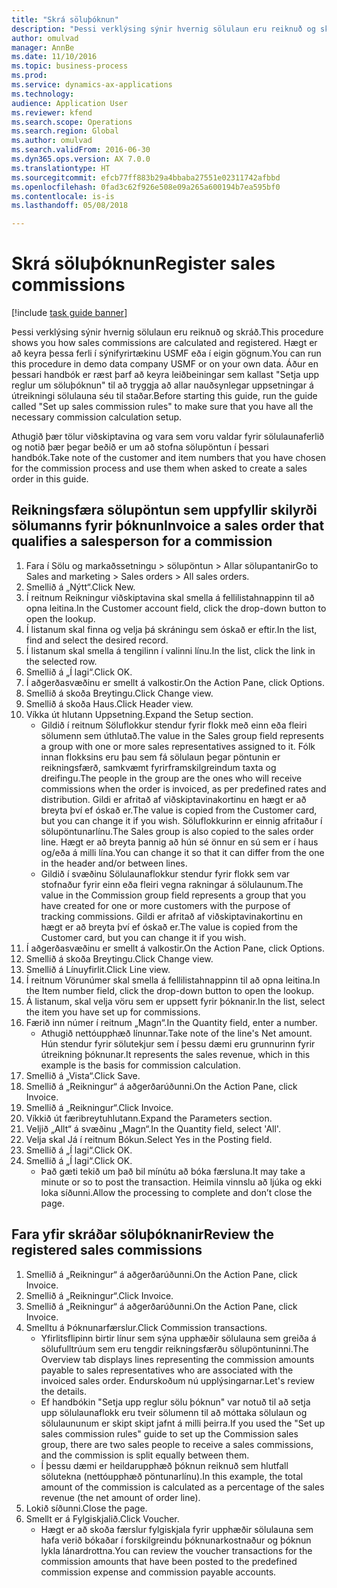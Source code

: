 ```yaml
--- 
title: "Skrá söluþóknun"
description: "Þessi verklýsing sýnir hvernig sölulaun eru reiknuð og skráð."
author: omulvad
manager: AnnBe
ms.date: 11/10/2016
ms.topic: business-process
ms.prod: 
ms.service: dynamics-ax-applications
ms.technology: 
audience: Application User
ms.reviewer: kfend
ms.search.scope: Operations
ms.search.region: Global
ms.author: omulvad
ms.search.validFrom: 2016-06-30
ms.dyn365.ops.version: AX 7.0.0
ms.translationtype: HT
ms.sourcegitcommit: efcb77ff883b29a4bbaba27551e02311742afbbd
ms.openlocfilehash: 0fad3c62f926e508e09a265a600194b7ea595bf0
ms.contentlocale: is-is
ms.lasthandoff: 05/08/2018

---
```

# <a name="register-sales-commissions"></a><span data-ttu-id="c735b-103">Skrá söluþóknun</span><span class="sxs-lookup"><span data-stu-id="c735b-103">Register sales commissions</span></span>

[!include [task guide banner](../../includes/task-guide-banner.md)]

<span data-ttu-id="c735b-104">Þessi verklýsing sýnir hvernig sölulaun eru reiknuð og skráð.</span><span class="sxs-lookup"><span data-stu-id="c735b-104">This procedure shows you how sales commissions are calculated and registered.</span></span> <span data-ttu-id="c735b-105">Hægt er að keyra þessa ferli í sýnifyrirtækinu USMF eða í eigin gögnum.</span><span class="sxs-lookup"><span data-stu-id="c735b-105">You can run this procedure in demo data company USMF or on your own data.</span></span> <span data-ttu-id="c735b-106">Áður en þessari handbók er ræst þarf að keyra leiðbeiningar sem kallast "Setja upp reglur um söluþóknun" til að tryggja að allar nauðsynlegar uppsetningar á útreikningi sölulauna séu til staðar.</span><span class="sxs-lookup"><span data-stu-id="c735b-106">Before starting this guide, run the guide called "Set up sales commission rules" to make sure that you have all the necessary commission calculation setup.</span></span>

<span data-ttu-id="c735b-107">Athugið þær tölur viðskiptavina og vara sem voru valdar fyrir sölulaunaferlið og notið þær þegar beðið er um að stofna sölupöntun í þessari handbók.</span><span class="sxs-lookup"><span data-stu-id="c735b-107">Take note of the customer and item numbers that you have chosen for the commission process and use them when asked to create a sales order in this guide.</span></span>


## <a name="invoice-a-sales-order-that-qualifies-a-salesperson-for-a-commission"></a><span data-ttu-id="c735b-108">Reikningsfæra sölupöntun sem uppfyllir skilyrði sölumanns fyrir þóknun</span><span class="sxs-lookup"><span data-stu-id="c735b-108">Invoice a sales order that qualifies a salesperson for a commission</span></span>
1. <span data-ttu-id="c735b-109">Fara í Sölu og markaðssetningu > sölupöntun > Allar sölupantanir</span><span class="sxs-lookup"><span data-stu-id="c735b-109">Go to Sales and marketing > Sales orders > All sales orders.</span></span>
2. <span data-ttu-id="c735b-110">Smellið á „Nýtt“.</span><span class="sxs-lookup"><span data-stu-id="c735b-110">Click New.</span></span>
3. <span data-ttu-id="c735b-111">Í reitnum Reikningur viðskiptavina skal smella á fellilistahnappinn til að opna leitina.</span><span class="sxs-lookup"><span data-stu-id="c735b-111">In the Customer account field, click the drop-down button to open the lookup.</span></span>
4. <span data-ttu-id="c735b-112">Í listanum skal finna og velja þá skráningu sem óskað er eftir.</span><span class="sxs-lookup"><span data-stu-id="c735b-112">In the list, find and select the desired record.</span></span>
5. <span data-ttu-id="c735b-113">Í listanum skal smella á tengilinn í valinni línu.</span><span class="sxs-lookup"><span data-stu-id="c735b-113">In the list, click the link in the selected row.</span></span>
6. <span data-ttu-id="c735b-114">Smellið á „Í lagi“.</span><span class="sxs-lookup"><span data-stu-id="c735b-114">Click OK.</span></span>
7. <span data-ttu-id="c735b-115">Í aðgerðasvæðinu er smellt á valkostir.</span><span class="sxs-lookup"><span data-stu-id="c735b-115">On the Action Pane, click Options.</span></span>
8. <span data-ttu-id="c735b-116">Smellið á skoða Breytingu.</span><span class="sxs-lookup"><span data-stu-id="c735b-116">Click Change view.</span></span>
9. <span data-ttu-id="c735b-117">Smellið á skoða Haus.</span><span class="sxs-lookup"><span data-stu-id="c735b-117">Click Header view.</span></span>
10. <span data-ttu-id="c735b-118">Víkka út hlutann Uppsetning.</span><span class="sxs-lookup"><span data-stu-id="c735b-118">Expand the Setup section.</span></span>
    * <span data-ttu-id="c735b-119">Gildið í reitnum Söluflokkur stendur fyrir flokk með einn eða fleiri sölumenn sem úthlutað.</span><span class="sxs-lookup"><span data-stu-id="c735b-119">The value in the Sales group field represents a group with one or more sales representatives assigned to it.</span></span> <span data-ttu-id="c735b-120">Fólk innan flokksins eru þau sem fá sölulaun þegar pöntunin er reikningsfærð, samkvæmt fyrirframskilgreindum taxta og dreifingu.</span><span class="sxs-lookup"><span data-stu-id="c735b-120">The people in the group are the ones who will receive commissions when the order is invoiced, as per predefined rates and distribution.</span></span>   <span data-ttu-id="c735b-121">Gildi er afritað af viðskiptavinakortinu en hægt er að breyta því ef óskað er.</span><span class="sxs-lookup"><span data-stu-id="c735b-121">The value is copied from the Customer card, but you can change it if you wish.</span></span>  <span data-ttu-id="c735b-122">Söluflokkurinn er einnig afritaður í sölupöntunarlínu.</span><span class="sxs-lookup"><span data-stu-id="c735b-122">The Sales group is also copied to the sales order line.</span></span> <span data-ttu-id="c735b-123">Hægt er að breyta þannig að hún sé önnur en sú sem er í haus og/eða á milli lína.</span><span class="sxs-lookup"><span data-stu-id="c735b-123">You can change it so that it can differ from the one in the header and/or between lines.</span></span>  
    * <span data-ttu-id="c735b-124">Gildið í svæðinu Sölulaunaflokkur stendur fyrir flokk sem var stofnaður fyrir einn eða fleiri vegna rakningar á sölulaunum.</span><span class="sxs-lookup"><span data-stu-id="c735b-124">The value in the Commission group field represents a group that you have created for one or more customers with the purpose of tracking commissions.</span></span>   <span data-ttu-id="c735b-125">Gildi er afritað af viðskiptavinakortinu en hægt er að breyta því ef óskað er.</span><span class="sxs-lookup"><span data-stu-id="c735b-125">The value is copied from the Customer card, but you can change it if you wish.</span></span>   
11. <span data-ttu-id="c735b-126">Í aðgerðasvæðinu er smellt á valkostir.</span><span class="sxs-lookup"><span data-stu-id="c735b-126">On the Action Pane, click Options.</span></span>
12. <span data-ttu-id="c735b-127">Smellið á skoða Breytingu.</span><span class="sxs-lookup"><span data-stu-id="c735b-127">Click Change view.</span></span>
13. <span data-ttu-id="c735b-128">Smellið á Línuyfirlit.</span><span class="sxs-lookup"><span data-stu-id="c735b-128">Click Line view.</span></span>
14. <span data-ttu-id="c735b-129">Í reitnum Vörunúmer skal smella á fellilistahnappinn til að opna leitina.</span><span class="sxs-lookup"><span data-stu-id="c735b-129">In the Item number field, click the drop-down button to open the lookup.</span></span>
15. <span data-ttu-id="c735b-130">Á listanum, skal velja vöru sem er uppsett fyrir þóknanir.</span><span class="sxs-lookup"><span data-stu-id="c735b-130">In the list, select the item you have set up for commissions.</span></span> 
16. <span data-ttu-id="c735b-131">Færið inn númer í reitnum „Magn“.</span><span class="sxs-lookup"><span data-stu-id="c735b-131">In the Quantity field, enter a number.</span></span>
    * <span data-ttu-id="c735b-132">Athugið nettóupphæð línunnar.</span><span class="sxs-lookup"><span data-stu-id="c735b-132">Take note of the line's Net amount.</span></span> <span data-ttu-id="c735b-133">Hún stendur fyrir sölutekjur sem í þessu dæmi eru grunnurinn fyrir útreikning þóknunar.</span><span class="sxs-lookup"><span data-stu-id="c735b-133">It represents the sales revenue, which in this example is the basis for commission calculation.</span></span>  
17. <span data-ttu-id="c735b-134">Smellið á „Vista“.</span><span class="sxs-lookup"><span data-stu-id="c735b-134">Click Save.</span></span>
18. <span data-ttu-id="c735b-135">Smellið á „Reikningur“ á aðgerðarúðunni.</span><span class="sxs-lookup"><span data-stu-id="c735b-135">On the Action Pane, click Invoice.</span></span>
19. <span data-ttu-id="c735b-136">Smellið á „Reikningur“.</span><span class="sxs-lookup"><span data-stu-id="c735b-136">Click Invoice.</span></span>
20. <span data-ttu-id="c735b-137">Víkkið út færibreytuhlutann.</span><span class="sxs-lookup"><span data-stu-id="c735b-137">Expand the Parameters section.</span></span>
21. <span data-ttu-id="c735b-138">Veljið „Allt“ á svæðinu „Magn“.</span><span class="sxs-lookup"><span data-stu-id="c735b-138">In the Quantity field, select 'All'.</span></span>
22. <span data-ttu-id="c735b-139">Velja skal Já í reitnum Bókun.</span><span class="sxs-lookup"><span data-stu-id="c735b-139">Select Yes in the Posting field.</span></span>
23. <span data-ttu-id="c735b-140">Smellið á „Í lagi“.</span><span class="sxs-lookup"><span data-stu-id="c735b-140">Click OK.</span></span>
24. <span data-ttu-id="c735b-141">Smellið á „Í lagi“.</span><span class="sxs-lookup"><span data-stu-id="c735b-141">Click OK.</span></span>
    * <span data-ttu-id="c735b-142">Það gæti tekið um það bil mínútu að bóka færsluna.</span><span class="sxs-lookup"><span data-stu-id="c735b-142">It may take a minute or so to post the transaction.</span></span> <span data-ttu-id="c735b-143">Heimila vinnslu að ljúka og ekki loka síðunni.</span><span class="sxs-lookup"><span data-stu-id="c735b-143">Allow the processing to complete and don’t close the page.</span></span>  

## <a name="review-the-registered-sales-commissions"></a><span data-ttu-id="c735b-144">Fara yfir skráðar söluþóknanir</span><span class="sxs-lookup"><span data-stu-id="c735b-144">Review the registered sales commissions</span></span>
1. <span data-ttu-id="c735b-145">Smellið á „Reikningur“ á aðgerðarúðunni.</span><span class="sxs-lookup"><span data-stu-id="c735b-145">On the Action Pane, click Invoice.</span></span>
2. <span data-ttu-id="c735b-146">Smellið á „Reikningur“.</span><span class="sxs-lookup"><span data-stu-id="c735b-146">Click Invoice.</span></span>
3. <span data-ttu-id="c735b-147">Smellið á „Reikningur“ á aðgerðarúðunni.</span><span class="sxs-lookup"><span data-stu-id="c735b-147">On the Action Pane, click Invoice.</span></span>
4. <span data-ttu-id="c735b-148">Smelltu á Þóknunarfærslur.</span><span class="sxs-lookup"><span data-stu-id="c735b-148">Click Commission transactions.</span></span>
    * <span data-ttu-id="c735b-149">Yfirlitsflipinn birtir línur sem sýna upphæðir sölulauna sem greiða á sölufulltrúum sem eru tengdir reikningsfærðu sölupöntuninni.</span><span class="sxs-lookup"><span data-stu-id="c735b-149">The Overview tab displays lines representing the commission amounts payable to sales representatives who are associated with the invoiced sales order.</span></span> <span data-ttu-id="c735b-150">Endurskoðum nú upplýsingarnar.</span><span class="sxs-lookup"><span data-stu-id="c735b-150">Let's review the details.</span></span>     
    * <span data-ttu-id="c735b-151">Ef handbókin "Setja upp reglur sölu þóknun" var notuð til að setja upp sölulaunaflokk eru tveir sölumenn til að móttaka sölulaun og sölulaununum er skipt skipt jafnt á milli þeirra.</span><span class="sxs-lookup"><span data-stu-id="c735b-151">If you used the "Set up sales commission rules" guide to set up the Commission sales group, there are two sales people to receive a sales commissions, and the commission is split equally between them.</span></span>  
    * <span data-ttu-id="c735b-152">Í þessu dæmi er heildarupphæð þóknun reiknuð sem hlutfall sölutekna (nettóupphæð pöntunarlínu).</span><span class="sxs-lookup"><span data-stu-id="c735b-152">In this example, the total amount of the commission is calculated as a percentage of the sales revenue (the net amount of order line).</span></span>   
5. <span data-ttu-id="c735b-153">Lokið síðunni.</span><span class="sxs-lookup"><span data-stu-id="c735b-153">Close the page.</span></span>
6. <span data-ttu-id="c735b-154">Smellt er á Fylgiskjalið.</span><span class="sxs-lookup"><span data-stu-id="c735b-154">Click Voucher.</span></span>
    * <span data-ttu-id="c735b-155">Hægt er að skoða færslur fylgiskjala fyrir upphæðir sölulauna sem hafa verið bókaðar í forskilgreindu þóknunarkostnaður og þóknun lykla lánardrottna.</span><span class="sxs-lookup"><span data-stu-id="c735b-155">You can review the voucher transactions for the commission amounts that have been posted to the predefined commission expense and commission payable accounts.</span></span>  



